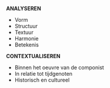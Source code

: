 **ANALYSEREN**

- Vorm
- Structuur
- Textuur
- Harmonie
- Betekenis

**CONTEXTUALISEREN**
- Binnen het oeuvre van de componist
- In relatie tot tijdgenoten
- Historisch en cultureel 